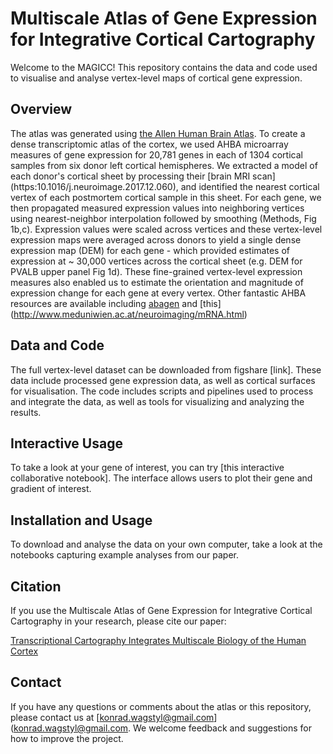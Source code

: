 # Multiscale Atlas of Gene Expression for Integrative Cortical Cartography

Welcome to the MAGICC! This repository contains the data and code used to visualise and analyse vertex-level maps of cortical gene expression.

## Overview
The atlas was generated using [the Allen Human Brain Atlas](https://human.brain-map.org/). To create a dense transcriptomic atlas of the cortex, we used AHBA microarray measures of gene expression for 20,781 genes in each of 1304 cortical samples from six donor left cortical hemispheres. We extracted a model of each donor's cortical sheet by processing their [brain MRI scan] (https:10.1016/j.neuroimage.2017.12.060), and identified the nearest cortical vertex of each postmortem cortical sample in this sheet. For each gene, we then propagated measured expression values into neighboring vertices using nearest-neighbor interpolation followed by smoothing (Methods, Fig 1b,c). Expression values were scaled across vertices and these vertex-level expression maps were averaged across donors to yield a single dense expression map (DEM) for each gene - which provided estimates of expression at ~ 30,000 vertices across the cortical sheet (e.g. DEM for PVALB upper panel Fig 1d). These fine-grained vertex-level expression measures also enabled us to estimate the orientation and magnitude of expression change for each gene at every vertex.
Other fantastic AHBA resources are available including [abagen](https://abagen.readthedocs.io/en/stable/) and [this] (http://www.meduniwien.ac.at/neuroimaging/mRNA.html)

## Data and Code
The full vertex-level dataset can be downloaded from figshare [link]. These data include processed gene expression data, as well as cortical surfaces for visualisation. The code includes scripts and pipelines used to process and integrate the data, as well as tools for visualizing and analyzing the results.

## Interactive Usage
To take a look at your gene of interest, you can try [this interactive collaborative notebook]. The interface allows users to plot their gene and gradient of interest.

## Installation and Usage
To download and analyse the data on your own computer, take a look at the notebooks capturing example analyses from our paper.


## Citation
If you use the Multiscale Atlas of Gene Expression for Integrative Cortical Cartography in your research, please cite our paper:

[Transcriptional Cartography Integrates Multiscale Biology of the Human Cortex](https://www.biorxiv.org/content/10.1101/2022.06.13.495984v2)

## Contact
If you have any questions or comments about the atlas or this repository, please contact us at [konrad.wagstyl@gmail.com](konrad.wagstyl@gmail.com. We welcome feedback and suggestions for how to improve the project.
